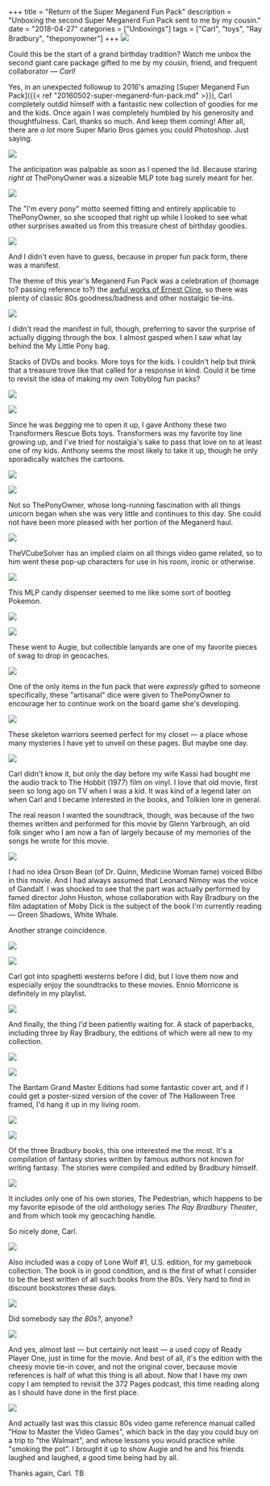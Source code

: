 +++
title = "Return of the Super Meganerd Fun Pack"
description = "Unboxing the second Super Meganerd Fun Pack sent to me by my cousin."
date = "2018-04-27"
categories = ["Unboxings"]
tags = ["Carl", "toys", "Ray Bradbury", "theponyowner"]
+++
![](https://live.staticflickr.com/890/41456059161_9dd099eb32_k.jpg)

Could this be the start of a grand birthday tradition? Watch me unbox the second giant care package gifted to me by my cousin, friend, and frequent collaborator — *Carl!*
<!--more-->

<!--
{{< flickr "The Hobbit OST Illustrations #2"
           "The Hobbit OST Illustrations #2"
           "https://www.flickr.com/photos/tobyjmarks/40562509015/"
           "https://farm1.staticflickr.com/889/40562509015_2bab9dac53_z.jpg" >}}
{{< flickr "The Hobbit OST Illustrations #1"
           "The Hobbit OST Illustrations #1"
           "https://www.flickr.com/photos/tobyjmarks/40741744174/"
           "https://farm1.staticflickr.com/867/40741744174_3c9d3194cc_z.jpg" >}}
{{< flickr "The Hobbit Vinyl #2"
           "The Hobbit Vinyl #2"
           "https://www.flickr.com/photos/tobyjmarks/40562507465/"
           "https://farm1.staticflickr.com/875/40562507465_98554d98e2_z.jpg" >}}
{{< flickr "The Hobbit OST on Vinyl"
           "The Hobbit OST on Vinyl"
           "https://www.flickr.com/photos/tobyjmarks/27584883388/"
           "https://farm1.staticflickr.com/901/27584883388_e08624ae83_z.jpg" >}}
{{< flickr "The Hobbit Vinyl #1"
           "The Hobbit Vinyl #1"
           "https://www.flickr.com/photos/tobyjmarks/40741742764/"
           "https://farm1.staticflickr.com/807/40741742764_335262670f_z.jpg" >}}
{{< flickr "Deluxe 2 Record Set"
           "Deluxe 2 Record Set"
           "https://www.flickr.com/photos/tobyjmarks/40562510325/"
           "https://farm1.staticflickr.com/879/40562510325_a6315f4218_z.jpg" >}}
{{< flickr "Complete Original Soundtrack"
           "Complete Original Soundtrack"
           "https://www.flickr.com/photos/tobyjmarks/40741749734/"
           "https://farm1.staticflickr.com/876/40741749734_bdc667b0c5_z.jpg" >}}
-->

Yes, in an unexpected followup to 2016's amazing [Super Meganerd Fun Pack]({{< ref  "20160502-super-meganerd-fun-pack.md" >}}), Carl completely outdid himself with a fantastic new collection of goodies for me and the kids. Once again I was completely humbled by his generosity and thoughtfulness. Carl, thanks so much. And keep them coming! After all, there are *a lot* more Super Mario Bros games you could Photoshop. Just saying.

![](https://live.staticflickr.com/864/39647253050_a1c43e8e71_k.jpg)

The anticipation was palpable as soon as I opened the lid. Because staring *right at* ThePonyOwner was a sizeable MLP tote bag surely meant for her.

![](https://live.staticflickr.com/813/27584891308_70879a37ca_k.jpg)

The "I'm every pony" motto seemed fitting and entirely applicable to ThePonyOwner, so she scooped that right up while I looked to see what other surprises awaited us from this treasure chest of birthday goodies.            
           
![](https://live.staticflickr.com/863/39647250370_9d21fac84b_k.jpg)
           
And I didn't even have to guess, because in proper fun pack form, there was a manifest.

The theme of this year's Meganerd Fun Pack was a celebration of (homage to? passing reference to?) the [awful works of Ernest Cline](http://372pages.com/), so there was plenty of classic 80s goodness/badness and other nostalgic tie-ins.
           
![](https://live.staticflickr.com/889/40741753094_554b79e4f1_k.jpg)
           
I didn't read the manifest in full, though, preferring to savor the surprise of actually digging through the box. I almost gasped when I saw what lay behind the My Little Pony bag. 

Stacks of DVDs and books. More toys for the kids. I couldn't help but think that a treasure trove like that called for a response in kind. Could it be time to revisit the idea of making my own Tobyblog fun packs?
           
![](https://live.staticflickr.com/806/39647250430_473759f3ab_k.jpg)

![](https://live.staticflickr.com/896/27584889788_6315941c18_k.jpg)

Since he was *begging* me to open it up, I gave Anthony these two Transformers Rescue Bots toys. Transformers was my favorite toy line growing up, and I've tried for nostalgia's sake to pass that love on to at least one of my kids. Anthony seems the most likely to take it up, though he only sporadically watches the cartoons.

![](https://live.staticflickr.com/810/39647252670_73ca3fee47_k.jpg)

![](https://live.staticflickr.com/809/39647252320_cc738c4e28_k.jpg)
           
Not so ThePonyOwner, whose long-running fascination with all things unicorn began when she was very little and continues to this day. She could not have been more pleased with her portion of the Meganerd haul.
           
![](https://live.staticflickr.com/897/39647250800_9767d9b40a_k.jpg)
           
TheVCubeSolver has an implied claim on all things video game related, so to him went these pop-up characters for use in his room, ironic or otherwise. 
           
![](https://live.staticflickr.com/804/41456056381_3f757469e0_k.jpg)

This MLP candy dispenser seemed to me like some sort of bootleg Pokemon.

![](https://live.staticflickr.com/787/39647254920_b6e0d06d4b_k.jpg)

![](https://live.staticflickr.com/791/41456041841_47a343b903_k.jpg)

These went to Augie, but collectible lanyards are one of my favorite pieces of swag to drop in geocaches.

![](https://live.staticflickr.com/892/27584889878_1245dfc9a2_k.jpg)
           
One of the only items in the fun pack that were *expressly* gifted to someone specifically, these "artisanal" dice were given to ThePonyOwner to encourage her to continue work on the board game she's developing.

![](https://live.staticflickr.com/886/27584890528_97aed656bb_k.jpg)

These skeleton warriors seemed perfect for my closet — a place whose many mysteries I have yet to unveil on these pages. But maybe one day.

![](https://live.staticflickr.com/869/39647255760_ea1f061bcc_k.jpg)

Carl didn't know it, but only the day before my wife Kassi had bought me the audio track to The Hobbit (1977) film on vinyl. I love that old movie, first seen so long ago on TV when I was a kid. It was kind of a legend later on when Carl and I became interested in the books, and Tolkien lore in general.

The real reason I wanted the soundtrack, though, was because of the two themes written and performed for this movie by Glenn Yarbrough, an old folk singer who I am now a fan of largely because of my memories of the songs he wrote for this movie.
           
![](https://live.staticflickr.com/886/40562515295_5f034e2a02_k.jpg)

I had no idea Orson Bean (of Dr. Quinn, Medicine Woman fame) voiced Bilbo in this movie. And I had always assumed that Leonard Nimoy was the voice of Gandalf. I was shocked to see that the part was actually performed by famed director John Huston, whose collaboration with Ray Bradbury on the film adaptation of Moby Dick is the subject of the book I'm currently reading — Green Shadows, White Whale. 

Another strange coincidence.

![](https://live.staticflickr.com/869/40562515495_8d04818e9f_k.jpg)

![](https://live.staticflickr.com/793/40562515035_3c55509a27_k.jpg)

Carl got into spaghetti westerns before I did, but I love them now and especially enjoy the soundtracks to these movies. Ennio Morricone is definitely in my playlist.

![](https://live.staticflickr.com/900/40562515595_28e7e2fa2e_k.jpg)

And finally, the thing *I'd* been patiently waiting for. A stack of paperbacks, including three by Ray Bradbury, the editions of which were all new to my collection.
           
![](https://live.staticflickr.com/884/27584893168_b896fbd8ed_k.jpg)

![](https://live.staticflickr.com/872/40741753054_adaae0dcc6_k.jpg)

The Bantam Grand Master Editions had some fantastic cover art, and if I could get a poster-sized version of the cover of The Halloween Tree framed, I'd hang it up in my living room.

![](https://live.staticflickr.com/894/40741753244_7b5e96cb09_k.jpg)

![](https://live.staticflickr.com/802/40562514495_650f71c755_k.jpg)

Of the three Bradbury books, this one interested me the most. It's a compilation of fantasy stories written by famous authors not known for writing fantasy. The stories were compiled and edited by Bradbury himself. 

![](https://live.staticflickr.com/808/27584890898_705a1ba47c_k.jpg)

It includes only one of his own stories, The Pedestrian, which happens to be my favorite episode of the old anthology series *The Ray Bradbury Theater*, and from which took my geocaching handle. 

So nicely done, Carl.

![](https://live.staticflickr.com/897/40562514975_8d009f1838_k.jpg)

Also included was a copy of Lone Wolf #1, U.S. edition, for my gamebook collection. The book is in good condition, and is the first of what I consider to be the best written of all such books from the 80s. Very hard to find in discount bookstores these days. 

![](https://live.staticflickr.com/886/39647255300_890c323afa_k.jpg)

Did somebody say *the 80s?*, anyone?

![](https://live.staticflickr.com/884/39647254790_ffb8a1b09d_k.jpg)

And yes, almost last — but certainly not least — a used copy of Ready Player One, just in time for the movie. And best of all, it's the edition with the cheesy movie tie-in cover, and not the original cover, because movie references is half of what this thing is all about. Now that I have my own copy I am tempted to revisit the 372 Pages podcast, this time reading along as I should have done in the first place.

![](https://live.staticflickr.com/901/41456064001_a17aa8b807_k.jpg)

And actually last was this classic 80s video game reference manual called "How to Master the Video Games", which back in the day you could buy on a trip to "the Walmart", and whose lessons you would practice while "smoking the pot". I brought it up to show Augie and he and his friends laughed and laughed, a good time being had by all. 

Thanks again, Carl. TB